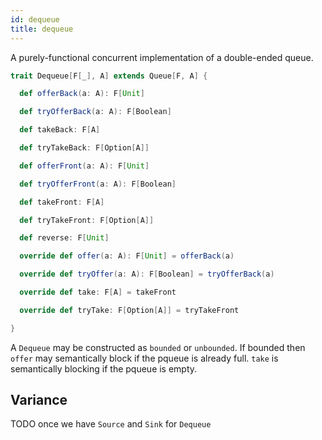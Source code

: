 ```yaml
---
id: dequeue
title: dequeue
---
```


A purely-functional concurrent implementation of a double-ended queue.

```scala
trait Dequeue[F[_], A] extends Queue[F, A] {

  def offerBack(a: A): F[Unit]

  def tryOfferBack(a: A): F[Boolean]

  def takeBack: F[A]

  def tryTakeBack: F[Option[A]]

  def offerFront(a: A): F[Unit]

  def tryOfferFront(a: A): F[Boolean]

  def takeFront: F[A]

  def tryTakeFront: F[Option[A]]

  def reverse: F[Unit]

  override def offer(a: A): F[Unit] = offerBack(a)

  override def tryOffer(a: A): F[Boolean] = tryOfferBack(a)

  override def take: F[A] = takeFront

  override def tryTake: F[Option[A]] = tryTakeFront

}
```

A `Dequeue` may be constructed as `bounded` or `unbounded`. If bounded then
`offer` may semantically block if the pqueue is already full. `take` is
semantically blocking if the pqueue is empty.

## Variance

TODO once we have `Source` and `Sink` for `Dequeue`
